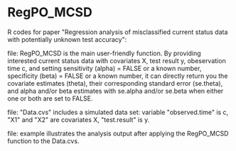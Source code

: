 # RegPO_MCSD
R codes for paper "Regression analysis of  misclassified current status data with potentially unknown test accuracy":

file: RegPO_MCSD is the main user-friendly function. By providing interested current status data with covariates X, test result y, obeservation time c, and setting sensitivity (alpha) = FALSE or a known number, specificity (beta) = FALSE or a known number, it can directly return you the covariate estimates (theta), their corresponding standard error (se.theta), and alpha and/or beta estimates with se.alpha and/or se.beta when either one or both are set to FALSE.  

file: "Data.cvs" includes a simulated data set:
variable "observed.time" is c, "X1" and "X2" are covariates X, "test.result" is y.

file: example illustrates the analysis output after applying the RegPO_MCSD function to the Data.cvs.
